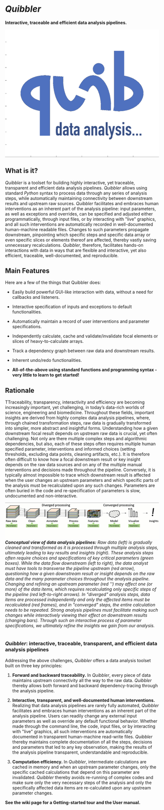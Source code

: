 # *Quibbler* 
**Interactive, traceable and efficient data analysis pipelines.** 

![Quibbler](quibicon.gif)

## What is it?
*Quibbler* is a toolset for building highly interactive, yet traceable, 
transparent and efficient data analysis pipelines. *Quibbler* allows using standard 
*Python* syntax to process data through any series of analysis steps, while 
automatically maintaining connectivity between downstream results and upstream raw 
sources. *Quibbler* facilitates and embraces human interventions as an inherent part 
of the analysis pipeline: input parameters, as well as exceptions and overrides, 
can be specified and adjusted either programmatically, through input files, or by 
interacting with "live" graphics, and all such interventions are automatically 
recorded in well-documented human-machine readable files. Changes to such parameters 
propagate downstream, pinpointing which specific steps and specific data array or
even specific slices or elements thereof are affected, thereby vastly saving unnecessary 
recalculations. *Quibbler*, therefore, facilitates hands-on interactions with data 
in ways that are flexible and interactive, yet also efficient, traceable, 
well-documented, and reproducible.


## Main Features
Here are a few of the things that Quibbler does:

* Easily build powerful GUI-like interaction with data, without a need for callbacks 
and listeners. 

* Interactive specification of inputs and exceptions to default functionalities.

* Automatically maintain a record of user interventions and parameter specifications.

* Independently calculate, cache and validate/invalidate focal elements or slices of heavy-to-calculate arrays. 

* Track a dependency graph between raw data and downstream results.  

* Inherent undo/redo functionalities.

* **All-of-the-above using standard functions and programming syntax - very little to learn to get started!** 

## Rationale
TTraceability, transparency, interactivity and efficiency are becoming increasingly
important, yet challenging, in today’s data-rich worlds of science, engineering and biomedicine. 
Throughout these fields, important insights are derived from highly complex data analysis
pipelines, where, through chained transformation steps, raw data is gradually transformed 
into simpler, more abstract and insightful forms. Understanding how a given downstream 
focal result depends on upstream raw data is crucial, yet often challenging. 
Not only are there multiple complex steps and algorithmic dependencies, but also, 
each of these steps often requires multiple human specified parameter, interventions and informed
choices (setting thresholds, excluding data points, cleaning
artifacts, etc.). It is therefore often difficult to know how a focal downstream result
or key insight depends on the raw data sources and on any of the multiple manual
interventions and decisions made throughout the pipeline. Conversely, it is typically 
almost impossible to trace which downstream result is affected when the user changes an
upstream parameters and which specific parts of the analysis must be
recalculated upon any such changes. Parameters are often buried in the code and
re-specification of parameters is slow, undocumented and non-interactive.


![Conceptual view of a data analysis pipeline](conceptual_view.gif)
_**Conceptual view of data analysis pipelines:** Raw data (left) is gradually cleaned and 
transformed as it is processed through multiple analysis steps, ultimately leading to
key results and insights (right). These analysis steps often require choices and 
specifications of key critical parameters (green boxes). While the data flow downstream 
(left to right), the data analyst must have tools to transverse the pipeline upstream (red arrow), 
questioning how a given downstream result or insight depends on the raw
data and the many parameter choices throughout the analysis pipeline. 
Changing and refining an upstream parameter (red '\') may affect one (or more) of 
the data items, which requires recalculating only specific steps of the pipeline 
(red left-to-right arrows). 
In "diverged" analysis steps, data items are processed independently 
and only the affected items must be recalculated (red frames), and in "converged" steps, 
the entire calculation needs to be repeated. Strong analysis pipelines must facilitate 
making such changes while interactively viewing their effect on downstream results (changing bars).
Through such an interactive process of parameter specifications, we ultimately refine the 
insights we gain from our analysis._ 
<br/>
<br/>
### *Quibbler*: interactive, traceable, transparent, and efficient data analysis pipelines

Addressing the above challenges, *Quibbler* offers a data analysis toolset built on three
key principles:

1. **Forward and backward traceability.** In *Quibbler*, every piece of 
data maintains upstream connectivity all the way to the raw data. 
*Quibbler* thereby allows both forward and backward dependency-tracing 
through the analysis pipeline. 


2. **Interactive, transparent, and well-documented human interventions.** Realizing 
that data analysis pipelines are rarely fully automated, *Quibbler* facilitates
and embraces human interventions as an inherent part of the analysis pipeline. 
Users can readily change any external input parameters as well as override any 
default functional behavior. Whether made through the command line, the code, 
input files, or by interacting with "live" graphics, all such interventions are 
automatically documented in transparent human-machine read-write files. 
*Quibbler* thereby maintains complete documentation of all the steps, decisions 
and parameters that led to any key observation, making the results of the analysis 
pipeline transparent, understandable and reproducible. 


3. **Computation efficiency.** In *Quibbler*, intermediate calculations are cached 
in memory and when an upstream parameter changes, only the specific cached calculations 
that depend on this parameter are invalidated. *Quibbler* thereby avoids re-running 
of complex codes and make sure only the very necessary steps of the analysis and only the 
specifically affected data items are re-calculated upon any upstream parameter changes. 


**See the wiki page for a Getting-started tour and the User manual.** 
